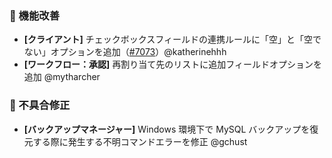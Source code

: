### 🚀 機能改善

* **[クライアント]** チェックボックスフィールドの連携ルールに「空」と「空でない」オプションを追加（[#7073](https://github.com/nocobase/nocobase/pull/7073)）@katherinehhh
* **[ワークフロー：承認]** 再割り当て先のリストに追加フィールドオプションを追加 @mytharcher

### 🐛 不具合修正

* **[バックアップマネージャー]** Windows 環境下で MySQL バックアップを復元する際に発生する不明コマンドエラーを修正 @gchust
